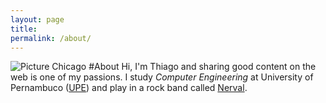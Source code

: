 ```yaml
---
layout: page
title: 
permalink: /about/
---
```

![Picture Chicago](http://tolribeiro.github.io/mywebsite/downloads/about.jpg "Me")
#About
Hi, I'm Thiago and sharing good content on the web is one of my passions. I study <i>Computer Engineering</i> at University of Pernambuco (<a href="http://www.upe.br" target="_blank">UPE</a>) and play in a rock band called <a href="http://www.facebook.com/nervaloficial" target="_blank">Nerval</a>.

